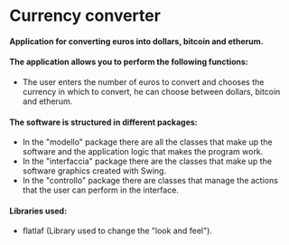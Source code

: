 # Currency converter

#### Application for converting euros into dollars, bitcoin and etherum.

#### The application allows you to perform the following functions:
- The user enters the number of euros to convert and chooses the currency in which to convert, he can choose between dollars, bitcoin and etherum.

#### The software is structured in different packages:
- In the "modello" package there are all the classes that make up the software and the application logic that makes the program work.
- In the "interfaccia" package there are the classes that make up the software graphics created with Swing.
- In the "controllo" package there are classes that manage the actions that the user can perform in the interface.

#### Libraries used:
- flatlaf (Library used to change the "look and feel").
